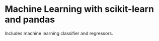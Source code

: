 # Machine Learning with scikit-learn and pandas

Includes machine learning classifier and regressors.
